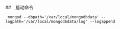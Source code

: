 ##　启动命令
``` shell
 mongod --dbpath='/var/local/mongodbdata' --logpath='/var/local/mongodbdata/log' --logappend

```
